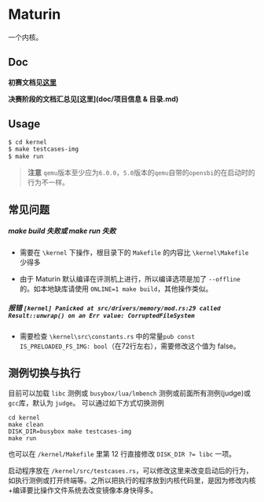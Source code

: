 # Maturin

一个内核。

## Doc

**初赛文档见<a href="doc/操作系统设计赛 - 初赛文档.md">这里</a>**

**决赛阶段的文档汇总见[这里](doc/项目信息 & 目录.md)**

## Usage

```bash
$ cd kernel
$ make testcases-img
$ make run
```

> **注意** `qemu`版本至少应为`6.0.0`，`5.0`版本的`qemu`自带的`opensbi`的在启动时的行为不一样。

## 常见问题

##### make build 失败或 make run 失败

- 需要在 `\kernel` 下操作，根目录下的 `Makefile` 的内容比 `\kernel\Makefile` 少得多

- 由于 Maturin 默认编译在评测机上进行，所以编译选项是加了 `--offline` 的。如本地缺库请使用 `ONLINE=1 make build`，其他操作类似。

##### 报错 `[kernel] Panicked at src/drivers/memory/mod.rs:29 called Result::unwrap() on an Err value: CorruptedFileSystem`

- 需要检查 `\kernel\src\constants.rs` 中的常量`pub const IS_PRELOADED_FS_IMG: bool`（在72行左右），需要修改这个值为 false。

## 测例切换与执行

目前可以加载 `libc` 测例或 `busybox/lua/lmbench` 测例或前面所有测例(judge)或`gcc`库，默认为 `judge`。
可以通过如下方式切换测例

```
cd kernel
make clean
DISK_DIR=busybox make testcases-img
make run
```

也可以在 `/kernel/Makefile` 里第 12 行直接修改 `DISK_DIR ?= libc` 一项。

启动程序放在 `/kernel/src/testcases.rs`，可以修改这里来改变启动后的行为，如执行测例或打开终端等。之所以把执行的程序放到内核代码里，是因为修改内核+编译要比操作文件系统去改变镜像本身快得多。
